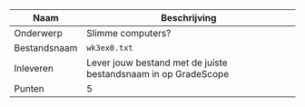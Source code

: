 | Naam         | Beschrijving                                                   |
|--------------|----------------------------------------------------------------|
| Onderwerp    | Slimme computers?                                              |
| Bestandsnaam | `wk3ex0.txt`                                                   |
| Inleveren    | Lever jouw bestand met de juiste bestandsnaam in op GradeScope |
| Punten       | 5                                                              |
